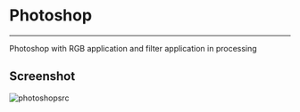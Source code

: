 # Photoshop
--------------------
Photoshop with RGB application and filter application in processing

Screenshot
--------------------
![photoshopsrc](https://user-images.githubusercontent.com/47909174/79636997-9ad67b80-81b6-11ea-9578-fe4c38c638a6.png)
